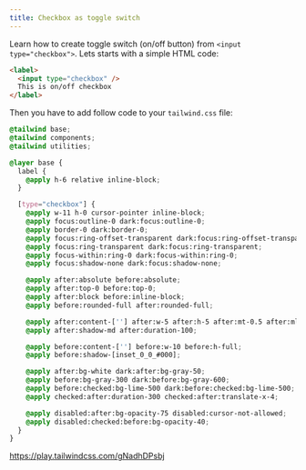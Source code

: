 ```yaml
---
title: Checkbox as toggle switch
---
```


Learn how to create toggle switch (on/off button) from `<input type="checkbox">`.
Lets starts with a simple HTML code:

```html
<label>
  <input type="checkbox" />
  This is on/off checkbox
</label>
```

Then you have to add follow code to your `tailwind.css` file:

```css
@tailwind base;
@tailwind components;
@tailwind utilities;

@layer base {
  label {
    @apply h-6 relative inline-block;
  }

  [type="checkbox"] {
    @apply w-11 h-0 cursor-pointer inline-block;
    @apply focus:outline-0 dark:focus:outline-0;
    @apply border-0 dark:border-0;
    @apply focus:ring-offset-transparent dark:focus:ring-offset-transparent;
    @apply focus:ring-transparent dark:focus:ring-transparent;
    @apply focus-within:ring-0 dark:focus-within:ring-0;
    @apply focus:shadow-none dark:focus:shadow-none;

    @apply after:absolute before:absolute;
    @apply after:top-0 before:top-0;
    @apply after:block before:inline-block;
    @apply before:rounded-full after:rounded-full;

    @apply after:content-[''] after:w-5 after:h-5 after:mt-0.5 after:ml-0.5;
    @apply after:shadow-md after:duration-100;

    @apply before:content-[''] before:w-10 before:h-full;
    @apply before:shadow-[inset_0_0_#000];

    @apply after:bg-white dark:after:bg-gray-50;
    @apply before:bg-gray-300 dark:before:bg-gray-600;
    @apply before:checked:bg-lime-500 dark:before:checked:bg-lime-500;
    @apply checked:after:duration-300 checked:after:translate-x-4;

    @apply disabled:after:bg-opacity-75 disabled:cursor-not-allowed;
    @apply disabled:checked:before:bg-opacity-40;
  }
}
```

https://play.tailwindcss.com/gNadhDPsbj
